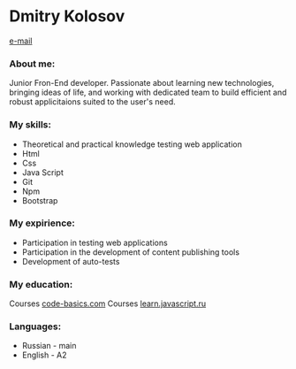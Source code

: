 # Dmitry Kolosov

[e-mail](dmkolosov@inbox.ru)

### About me:
Junior Fron-End developer. Passionate about learning new technologies, bringing ideas of life, and working with dedicated team to build efficient and robust applicitaions suited to the user's need.

### My skills:
- Theoretical and practical knowledge testing web application
- Html
- Css
- Java Script
- Git
- Npm
- Bootstrap

### My expirience:
- Participation in testing web applications
- Participation in the development of content publishing tools
- Development of auto-tests

### My education:
Courses [code-basics.com](https://code-basics.com/)
Courses [learn.javascript.ru](https://learn.javascript.ru/)

### Languages:
- Russian - main
- English - A2